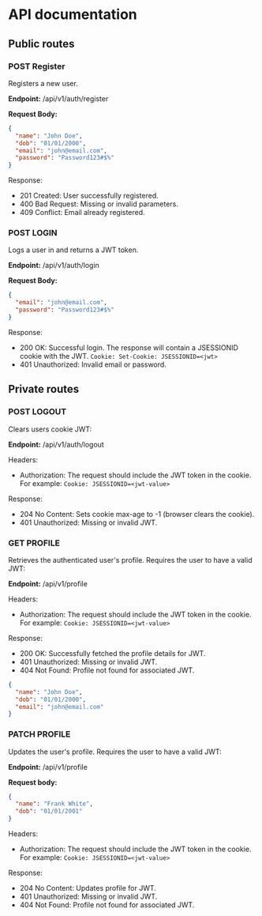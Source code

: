 # API documentation

## Public routes

### POST Register

Registers a new user.

**Endpoint:** /api/v1/auth/register

**Request Body:**

```json
{
  "name": "John Doe",
  "dob": "01/01/2000",
  "email": "john@email.com",
  "password": "Password123#$%"
}
```

Response:

- 201 Created: User successfully registered.
- 400 Bad Request: Missing or invalid parameters.
- 409 Conflict: Email already registered.

### POST LOGIN

Logs a user in and returns a JWT token.

**Endpoint:** /api/v1/auth/login

**Request Body:**

```json
{
  "email": "john@email.com",
  "password": "Password123#$%"
}
```

Response:

- 200 OK: Successful login. The response will contain a JSESSIONID cookie with the JWT.
  `Cookie: Set-Cookie: JSESSIONID=<jwt>`
- 401 Unauthorized: Invalid email or password.

## Private routes

### POST LOGOUT

Clears users cookie JWT:

**Endpoint:** /api/v1/auth/logout

Headers:

- Authorization: The request should include the JWT token in the cookie. For example:
  `Cookie: JSESSIONID=<jwt-value>`

Response:

- 204 No Content: Sets cookie max-age to -1 (browser clears the cookie).
- 401 Unauthorized: Missing or invalid JWT.

### GET PROFILE

Retrieves the authenticated user's profile. Requires the user to have a valid JWT:

**Endpoint:** /api/v1/profile

Headers:

- Authorization: The request should include the JWT token in the cookie. For example:
  `Cookie: JSESSIONID=<jwt-value>`

Response:

- 200 OK: Successfully fetched the profile details for JWT.
- 401 Unauthorized: Missing or invalid JWT.
- 404 Not Found: Profile not found for associated JWT.

```json
{
  "name": "John Doe",
  "dob": "01/01/2000",
  "email": "john@email.com"
}
```

### PATCH PROFILE

Updates the user's profile. Requires the user to have a valid JWT:

**Endpoint:** /api/v1/profile

**Request body:**

```json
{
  "name": "Frank White",
  "dob": "01/01/2001"
}
```

Headers:

- Authorization: The request should include the JWT token in the cookie. For example:
  `Cookie: JSESSIONID=<jwt-value>`

Response:

- 204 No Content: Updates profile for JWT.
- 401 Unauthorized: Missing or invalid JWT.
- 404 Not Found: Profile not found for associated JWT.
